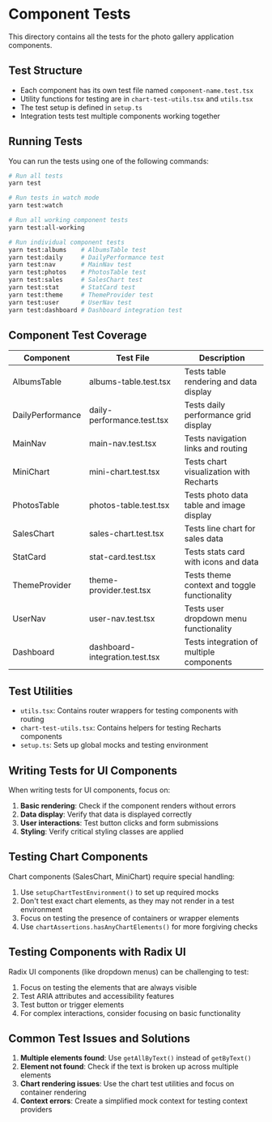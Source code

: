 # Component Tests

This directory contains all the tests for the photo gallery application components.

## Test Structure

- Each component has its own test file named `component-name.test.tsx`
- Utility functions for testing are in `chart-test-utils.tsx` and `utils.tsx`
- The test setup is defined in `setup.ts`
- Integration tests test multiple components working together

## Running Tests

You can run the tests using one of the following commands:

```bash
# Run all tests
yarn test

# Run tests in watch mode
yarn test:watch

# Run all working component tests
yarn test:all-working

# Run individual component tests
yarn test:albums    # AlbumsTable test
yarn test:daily     # DailyPerformance test
yarn test:nav       # MainNav test
yarn test:photos    # PhotosTable test
yarn test:sales     # SalesChart test
yarn test:stat      # StatCard test
yarn test:theme     # ThemeProvider test
yarn test:user      # UserNav test
yarn test:dashboard # Dashboard integration test
```

## Component Test Coverage

| Component | Test File | Description |
|-----------|-----------|-------------|
| AlbumsTable | albums-table.test.tsx | Tests table rendering and data display |
| DailyPerformance | daily-performance.test.tsx | Tests daily performance grid display |
| MainNav | main-nav.test.tsx | Tests navigation links and routing |
| MiniChart | mini-chart.test.tsx | Tests chart visualization with Recharts |
| PhotosTable | photos-table.test.tsx | Tests photo data table and image display |
| SalesChart | sales-chart.test.tsx | Tests line chart for sales data |
| StatCard | stat-card.test.tsx | Tests stats card with icons and data |
| ThemeProvider | theme-provider.test.tsx | Tests theme context and toggle functionality |
| UserNav | user-nav.test.tsx | Tests user dropdown menu functionality |
| Dashboard | dashboard-integration.test.tsx | Tests integration of multiple components |

## Test Utilities

- `utils.tsx`: Contains router wrappers for testing components with routing
- `chart-test-utils.tsx`: Contains helpers for testing Recharts components
- `setup.ts`: Sets up global mocks and testing environment

## Writing Tests for UI Components

When writing tests for UI components, focus on:

1. **Basic rendering**: Check if the component renders without errors
2. **Data display**: Verify that data is displayed correctly
3. **User interactions**: Test button clicks and form submissions
4. **Styling**: Verify critical styling classes are applied

## Testing Chart Components

Chart components (SalesChart, MiniChart) require special handling:

1. Use `setupChartTestEnvironment()` to set up required mocks
2. Don't test exact chart elements, as they may not render in a test environment
3. Focus on testing the presence of containers or wrapper elements
4. Use `chartAssertions.hasAnyChartElements()` for more forgiving checks

## Testing Components with Radix UI

Radix UI components (like dropdown menus) can be challenging to test:

1. Focus on testing the elements that are always visible
2. Test ARIA attributes and accessibility features
3. Test button or trigger elements
4. For complex interactions, consider focusing on basic functionality

## Common Test Issues and Solutions

1. **Multiple elements found**: Use `getAllByText()` instead of `getByText()`
2. **Element not found**: Check if the text is broken up across multiple elements
3. **Chart rendering issues**: Use the chart test utilities and focus on container rendering
4. **Context errors**: Create a simplified mock context for testing context providers 